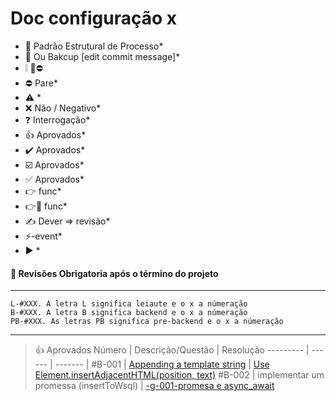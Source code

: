 
# Doc configuração x
* 🏁 Padrão Estrutural de Processo*
* 🏁 Ou Bakcup [edit commit message]*
* ❕ 🚧⛔
* ⛔ Pare*
* ⚠️ *
* ❌ Não / Negativo*
* ❓  Interrogação*
* 👍 Aprovados*
* ✔️ Aprovados*
* ☑️ Aprovados*
* ✅ Aprovados*
* 👉 func*
* 👉🔸 func*
* ✍️  Dever => revisão*
* ⚡-event*
* ▶️ *



#### 🚩 Revisões Obrigatoria após o término do projeto
---
    L-#XXX. A letra L significa leiaute e o x a númeração
    B-#XXX. A letra B significa backend e o x a númeração
    PB-#XXX. As letras PB significa pre-backend e o x a númeração
---
>  👍 Aprovados
> Número     | Descrição/Questão | Resolução
> ---------  | ------ | ------- |
> #B-001     | [Appending a template string](https://stackoverflow.com/questions/54618582/appending-a-template-string) | [Use Element.insertAdjacentHTML(position, text)](https://stackoverflow.com/a/54618669/17352874)
> #B-002     | implementar um promessa (insertToWsql) | [-g-001-promesa e async_await]()

>
<!-- > Número     | Descrição/Questão
> ---------  | ------
> #PB-001     | [CodePen Home Draggable Div](https://codepen.io/h7-dev/pen/xxJgVrj)
> -->
<!-- > Número     | Descrição/Questão
> ---------  | ------
> #L-001     | `scroll-behavior: smooth; ` [Reduced Motion Media Query](https://alvarotrigo.com/blog/sticky-navbar/) -->
